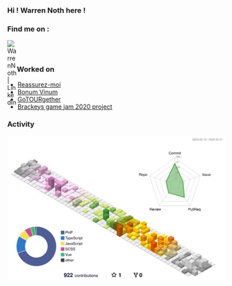 ### Hi ! Warren Noth here !

### Find me on :

[<img align="left" alt="WarrenNoth | LinkedIn" width="22px" src="https://cdn.jsdelivr.net/npm/simple-icons@v3/icons/linkedin.svg" />][linkedin]
<br/><br/>

### Worked on
* [Reassurez-moi][rm]
* [Bonum Vinum][bv]
* [GoTOURgether][gt]
* [Brackeys game jam 2020 project][loopiloop]

### Activity
![](./profile-3d-contrib/profile-season-animate.svg)

[rm]: https://reassurez-moi.fr
[gt]: https://gotourgether.com
[bv]: https://bonum-vinum.com
[linkedin]: https://fr.linkedin.com/in/warren-noth-281572135
[loopiloop]: https://solber.itch.io/loopyloopjam
